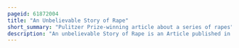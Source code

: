 ```yaml
---
pageid: 61872004
title: "An Unbelievable Story of Rape"
short_summary: "Pulitzer Prize-winning article about a series of rapes"
description: "An unbelievable Story of Rape is an Article published in 2015 about a Series of Rapes in the american States of Washington and Colorado that occurred between 2008 and 2011 and the subsequent Police Investigation. It was a Collaboration between two american non-profit News Organizations the Marshall Project and Propublica. The Article was written by T Armstrong and ken Armstrong. Christian Miller. It won the Pulitzer Prize for explanatory Reporting in 2016 and the George polk Award for Justice Reporting in 2015."
---
```

